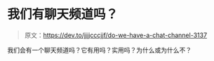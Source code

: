 # 我们有聊天频道吗？

> 原文：<https://dev.to/jjjjcccjjf/do-we-have-a-chat-channel-3137>

我们会有一个聊天频道吗？它有用吗？实用吗？为什么或为什么不？